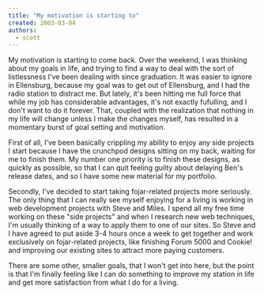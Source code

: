 ```yaml
---
title: "My motivation is starting to"
created: 2003-03-04
authors: 
  - scott
---
```


My motivation is starting to come back. Over the weekend, I was thinking about my goals in life, and trying to find a way to deal with the sort of listlessness I've been dealing with since graduation. It was easier to ignore in Ellensburg, because my goal was to get out of Ellensburg, and I had the radio station to distract me. But lately, it's been hitting me full force that while my job has considerable advantages, it's not exactly fufulling, and I don't want to do it forever. That, coupled with the realization that nothing in my life will change unless I make the changes myself, has resulted in a momentary burst of goal setting and motivation.  
  
First of all, I've been basically crippling my ability to enjoy any side projects I start because I have the crunchpod designs sitting on my back, waiting for me to finish them. My number one priority is to finish these designs, as quickly as possible, so that I can quit feeling guilty about delaying Ben's release dates, and so I have some new material for my portfolio.  
  
Secondly, I've decided to start taking fojar-related projects more seriously. The only thing that I can really see myself enjoying for a living is working in web development projects with Steve and Miles. I spend all my free time working on these "side projects" and when I research new web techniques, I'm usually thinking of a way to apply them to one of our sites. So Steve and I have agreed to put aside 3-4 hours once a week to get together and work exclusively on fojar-related projects, like finishing Forum 5000 and Cookie! and improving our existing sites to attract more paying customers.  
  
There are some other, smaller goals, that I won't get into here, but the point is that I'm finally feeling like I can do something to improve my station in life and get more satisfaction from what I do for a living.
